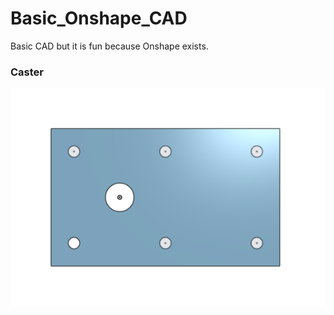 # Basic_Onshape_CAD
Basic CAD but it is fun because Onshape exists. 




 ### Caster

<img src="Images/Screenshot%202020-09-17%20at%209.12.58%20PM.png" width="512">
